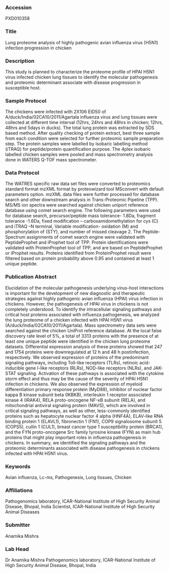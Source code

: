 ### Accession
PXD010358

### Title
Lung proteome analysis of highly pathogenic avian influenza virus (H5N1) infection progression in chicken

### Description
This study is planned to characterize the proteome profile of HPAI H5N1 virus infected chicken lung tissues to identify the molecular pathogenesis and proteomic determinant associate with disease progression in susceptible host.

### Sample Protocol
The chickens were infected with 2X106 EID50 of A/duck/India/02CA10/2011/Agartala influenza virus and lung tissues were collected at different time interval (12hrs, 24hrs and 48hrs in chicken; 12hrs, 48hrs and 5days in ducks). The total lung protein was extracted by SDS based method. After quality checking of protein extract, best three sample from each condition were selected for further proteomic sample preparation step. The protein samples were labelled by isobaric labelling method (iTRAQ) for peptide/protein quantification purpose. The 4plex isobaric labelled chicken samples were pooled and mass spectrometry analysis done in WATERS Q-TOF mass spectrometer.

### Data Protocol
The WATRES specific raw data set files were converted to proteomics standard format mzXML format by proteowizard tool MSconvert with default parameters option. mzXML data files were further processed for database search and other downstream analysis in Trans-Proteomic Pipeline (TPP). MS/MS ion spectra were searched against chicken uniport reference database using comet search engine. The following parameters were used for database search, precursor/peptide mass tolerance- 1.8Da, fragment tolerance -1.6Da, fixed modification – carboxamidomethylation for cys (C) and iTRAQ –N terminal, Variable modification- oxidation (M) and phosphorylation of (STY), and number of missed cleavage 2. The Peptide-Spectrum assignments of comet search engine were validated with PeptideProphet and iProphet tool of TPP. Protein identifications were validated with ProteinProphet tool of TPP, and are based on PeptideProphet or iProphet results. Proteins identified from ProteinProphet result were filtered based on protein probability above 0.95 and contained at least 1 unique peptide.

### Publication Abstract
Elucidation of the molecular pathogenesis underlying virus-host interactions is important for the development of new diagnostic and therapeutic strategies against highly pathogenic avian influenza (HPAI) virus infection in chickens. However, the pathogenesis of HPAI virus in chickens is not completely understood. To identify the intracellular signaling pathways and critical host proteins associated with influenza pathogenesis, we analyzed the lung proteome of a chicken infected with HPAI H5N1 virus (A/duck/India/02CA10/2011/Agartala). Mass spectrometry data sets were searched against the chicken UniProt reference database. At the local false discovery rate level of 5%, a total of 3313 proteins with the presence of at least one unique peptide were identified in the chicken lung proteome datasets. Differential expression analysis of these proteins showed that 247 and 1754 proteins were downregulated at 12 h and 48 h postinfection, respectively. We observed expression of proteins of the predominant signaling pathways, including Toll-like receptors (TLRs), retinoic acid-inducible gene I-like receptors (RLRs), NOD-like receptors (NLRs), and JAK-STAT signaling. Activation of these pathways is associated with the cytokine storm effect and thus may be the cause of the severity of HPAI H5N1 infection in chickens. We also observed the expression of myeloid differentiation primary response protein (MyD88), inhibitor of nuclear factor kappa B kinase subunit beta (IKBKB), interleukin 1 receptor associated kinase 4 (IRAK4), RELA proto-oncogene NF-&#x3ba;B subunit (RELA), and mitochondrial antiviral signaling protein (MAVS), which are involved in critical signaling pathways, as well as other, less-commonly identified proteins such as hepatocyte nuclear factor 4 alpha (HNF4A), ELAV-like RNA binding protein 1 (ELAVL1), fibronectin 1 (FN1), COP9 signalosome subunit 5 (COPS5), cullin 1 (CUL1), breast cancer type 1 susceptibility protein (BRCA1), and the FYN proto-oncogene Src family tyrosine kinase (FYN) as main hub proteins that might play important roles in influenza pathogenesis in chickens. In summary, we identified the signaling pathways and the proteomic determinants associated with disease pathogenesis in chickens infected with HPAI H5N1 virus.

### Keywords
Avian influenza, Lc-ms, Pathogenesis, Lung tissues, Chicken

### Affiliations
Pathogenomics laboratory, ICAR-National Institute of High Security Animal Disease, Bhopal, India
Scientist,
ICAR-National Institute of High Security Animal Diseases

### Submitter
Anamika Mishra

### Lab Head
Dr Anamika Mishra
Pathogenomics laboratory, ICAR-National Institute of High Security Animal Disease, Bhopal, India


